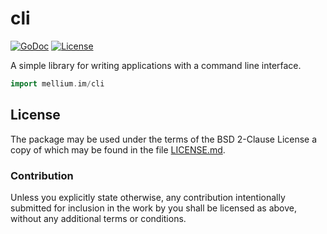 # cli

[![GoDoc](https://godoc.org/mellium.im/cli?status.svg)](https://godoc.org/mellium.im/cli)
[![License](https://img.shields.io/badge/license-FreeBSD-blue.svg)](https://opensource.org/licenses/BSD-2-Clause)

A simple library for writing applications with a command line interface.

```go
import mellium.im/cli
```

## License

The package may be used under the terms of the BSD 2-Clause License a copy of
which may be found in the file [LICENSE.md][LICENSE].

### Contribution

Unless you explicitly state otherwise, any contribution intentionally submitted
for inclusion in the work by you shall be licensed as above, without any
additional terms or conditions.

[LICENSE]: ./LICENSE
